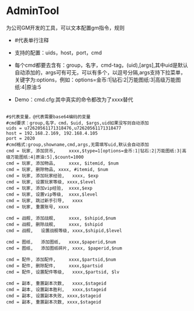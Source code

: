 # AdminTool
为公司GM开发的工具，可以文本配置gm指令，规则

- #代表单行注释
- 支持的配置：uids，host，port，cmd
- 每个cmd都要去含有：group，名字，cmd-tag，(uid),[args],其中uid是默认自动添加的，args可有可无，可以有多个，以逗号分隔,args支持下拉菜单，关键字为:options，例如：options=金币:1|钻石:2|万能图纸:3|高级万能图纸:4|原油:5

- Demo：cmd.cfg:其中真实的命令都改为了xxxx替代
<pre><code>
#$代表变量，@代表需要base64编码的变量
#cmd要求：group,名字，cmd，$uid, $args,uid如果没写则自动添加
uids = u72620561171318476,u72620561171318477
host = 192.168.2.169, 192.168.4.105
port = 2020
#cmd格式:group,showname,cmd,args,无需填写uid,默认会自动添加
cmd = 玩家, 添加货币, 	xxxx,$type=1[options=金币:1|钻石:2|万能图纸:3|高级万能图纸:4|原油:5],$count=1000
cmd = 玩家, 添加物品, 	xxxx, $itemid, $num
cmd = 玩家, 删除物品,	xxxx, #itemid, $num
cmd = 玩家, 添加玩家经验,	xxxx, $exp
cmd = 玩家, 设置玩家等级, xxxx,$level
cmd = 玩家, 添加vip经验,	xxxx,$exp
cmd = 玩家, 设置vip等级,	xxxx,$level
cmd = 玩家, 跳过新手引导,	xxxx
cmd = 玩家, 重置账号,	xxxx

cmd = 战舰, 添加战舰,		xxxx, $shipid,$num
cmd = 战舰, 删除战舰,		xxxx, $shipid
cmd = 战舰,	设置战舰等级,	xxxx,$shipid,$level

cmd = 图纸,	添加图纸,	xxxx,$paperid,$num
cmd = 图纸,	添加图纸碎片,	xxxx, $paperid,$num

cmd = 配件, 添加配件, 	xxxx,$partsid,$num
cmd = 配件, 删除配件,		xxxx,$partsid
cmd = 配件, 设置配件等级,	xxxx,$partsid, $lv

cmd = 副本, 重置副本次数,	xxxx,$stageid
cmd = 副本, 设置副本胜利,	xxxx,$stageid
cmd = 副本, 设置副本失败, xxxx,$stageid
cmd = 副本, 重置副本次数, xxxx,$stageid
</code></pre> 
